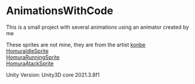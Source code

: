 # AnimationsWithCode
 
 This is a small project with several animations using an animator created by me
 
These sprites are not mine, they are from the artist <a href="https://external.ink?to=/https://www.deviantart.com/konbe" target="_blank">konbe</a>\
[HomuraIdleSprite](https://external.ink?to=/https://www.deviantart.com/konbe/art/GS-Homura-idle-sprite-sheet-393597278)\
[HomuraRunningSprite](https://external.ink?to=/https://www.deviantart.com/konbe/art/GS-Homura-running-sprite-sheet-393600955)\
[HomuraAtackSprite](https://external.ink?to=/https://www.deviantart.com/konbe/art/GS-Homura-attack-1-sprite-sheet-393610372)

Unity Version: Unity3D core 2021.3.8f1
